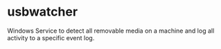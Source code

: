 # usbwatcher

Windows Service to detect all removable media on a machine and log all activity to a specific event log.
